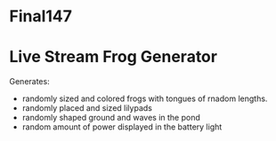 # Final147 
# Live Stream Frog Generator
Generates:
- randomly sized and colored frogs with tongues of rnadom lengths. 
- randomly placed and sized lilypads
- randomly shaped ground and waves in the pond
- random amount of power displayed in the battery light
